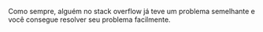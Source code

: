 Como sempre, alguém no stack overflow já teve um problema semelhante e você consegue resolver seu problema facilmente.